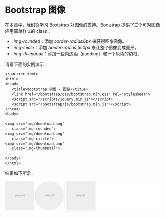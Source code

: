 # Bootstrap 图像

在本章中，我们将学习 Bootstrap 对图像的支持。Bootstrap 提供了三个可对图像应用简单样式的 class：

*   _.img-rounded_：添加 _border-radius:6px_ 来获得图像圆角。
*   _.img-circle_：添加 _border-radius:500px_ 来让整个图像变成圆形。
*   _.img-thumbnail_：添加一些内边距（padding）和一个灰色的边框。

请看下面的实例演示：

```
<!DOCTYPE html>
<html>
<head>
   <title>Bootstrap 实例 - 图像</title>
   <link href="/bootstrap/css/bootstrap.min.css" rel="stylesheet">
   <script src="/scripts/jquery.min.js"></script>
   <script src="/bootstrap/js/bootstrap.min.js"></script>
</head>
<body>

<img src="img/download.png" 
   class="img-rounded">
<img src="img/download.png" 
   class="img-circle">
<img src="img/download.png" 
   class="img-thumbnail">

</body>
</html>

```

[](/try/tryit.php?filename=bootstrap3-image)

结果如下所示：

![图像](img/image_demo.jpg)